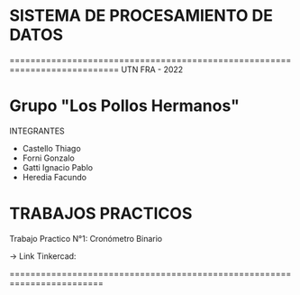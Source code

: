 # SISTEMA DE PROCESAMIENTO DE DATOS
===========================================================================
 UTN FRA - 2022
                    
Grupo "Los Pollos Hermanos"
=

INTEGRANTES
- Castello Thiago
- Forni Gonzalo
- Gatti Ignacio Pablo
- Heredia Facundo


TRABAJOS PRACTICOS
==================
Trabajo Practico N°1: Cronómetro Binario

-> Link Tinkercad: 

========================================================================
